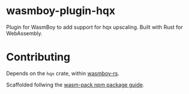 # wasmboy-plugin-hqx
Plugin for WasmBoy to add support for hqx upscaling. Built with Rust for WebAssembly.

# Contributing

Depends on the `hqx` crate, within [wasmboy-rs](https://github.com/CryZe/wasmboy-rs).

Scaffolded follwing the [wasm-pack npm package guide](https://rustwasm.github.io/wasm-pack/book/tutorials/npm-browser-packages/index.html).
